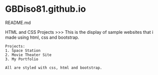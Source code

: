 # GBDiso81.github.io

README.md

HTML and CSS Projects
    >>> This is the display of sample websites that i  made using html, css and bootstrap.

    Projects:
    1. Space Station
    2. Movie Theater Site
    3. My Portfolio

    All are styled with css, html and bootstrap.

